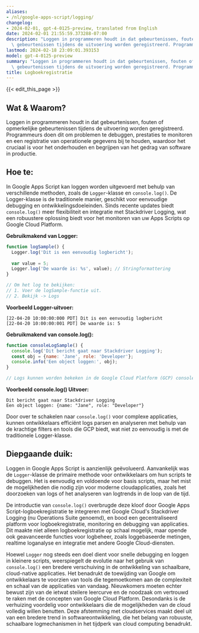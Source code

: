 ```yaml
---
aliases:
- /nl/google-apps-script/logging/
changelog:
- 2024-02-01, gpt-4-0125-preview, translated from English
date: 2024-02-01 21:55:59.373288-07:00
description: "Loggen in programmeren houdt in dat gebeurtenissen, fouten of opmerkelijke\
  \ gebeurtenissen tijdens de uitvoering worden geregistreerd. Programmeurs doen\u2026"
lastmod: 2024-02-18 23:09:01.393153
model: gpt-4-0125-preview
summary: "Loggen in programmeren houdt in dat gebeurtenissen, fouten of opmerkelijke\
  \ gebeurtenissen tijdens de uitvoering worden geregistreerd. Programmeurs doen\u2026"
title: Logboekregistratie
---
```


{{< edit_this_page >}}

## Wat & Waarom?

Loggen in programmeren houdt in dat gebeurtenissen, fouten of opmerkelijke gebeurtenissen tijdens de uitvoering worden geregistreerd. Programmeurs doen dit om problemen te debuggen, prestaties te monitoren en een registratie van operationele gegevens bij te houden, waardoor het cruciaal is voor het onderhouden en begrijpen van het gedrag van software in productie.

## Hoe te:

In Google Apps Script kan loggen worden uitgevoerd met behulp van verschillende methoden, zoals de `Logger`-klasse en `console.log()`. De Logger-klasse is de traditionele manier, geschikt voor eenvoudige debugging en ontwikkelingsdoeleinden. Sinds recente updates biedt `console.log()` meer flexibiliteit en integratie met Stackdriver Logging, wat een robuustere oplossing biedt voor het monitoren van uw Apps Scripts op Google Cloud Platform.

**Gebruikmakend van Logger:**

```javascript
function logSample() {
  Logger.log('Dit is een eenvoudig logbericht');
  
  var value = 5;
  Logger.log('De waarde is: %s', value); // Stringformattering
}

// Om het log te bekijken:
// 1. Voer de logSample-functie uit.
// 2. Bekijk -> Logs
```

**Voorbeeld Logger-uitvoer:**

```
[22-04-20 10:00:00:000 PDT] Dit is een eenvoudig logbericht
[22-04-20 10:00:00:001 PDT] De waarde is: 5
```

**Gebruikmakend van console.log():**

```javascript
function consoleLogSample() {
  console.log('Dit bericht gaat naar Stackdriver Logging');
  const obj = {name: 'Jane', role: 'Developer'};
  console.info('Een object loggen:', obj);
}

// Logs kunnen worden bekeken in de Google Cloud Platform (GCP) console onder Stackdriver Logging
```

**Voorbeeld console.log() Uitvoer:**

```
Dit bericht gaat naar Stackdriver Logging
Een object loggen: {name: "Jane", role: "Developer"}
```

Door over te schakelen naar `console.log()` voor complexe applicaties, kunnen ontwikkelaars efficiënt logs parsen en analyseren met behulp van de krachtige filters en tools die GCP biedt, wat niet zo eenvoudig is met de traditionele Logger-klasse.

## Diepgaande duik:

Loggen in Google Apps Script is aanzienlijk geëvolueerd. Aanvankelijk was de `Logger`-klasse de primaire methode voor ontwikkelaars om hun scripts te debuggen. Het is eenvoudig en voldoende voor basis scripts, maar het mist de mogelijkheden die nodig zijn voor moderne cloudapplicaties, zoals het doorzoeken van logs of het analyseren van logtrends in de loop van de tijd.

De introductie van `console.log()` overbrugde deze kloof door Google Apps Script-logboekregistratie te integreren met Google Cloud's Stackdriver Logging (nu Operations Suite genoemd), en bood een gecentraliseerd platform voor logboekregistratie, monitoring en debugging van applicaties. Dit maakte niet alleen logboekregistratie op schaal mogelijk, maar opende ook geavanceerde functies voor logbeheer, zoals loggebaseerde metingen, realtime loganalyse en integratie met andere Google Cloud-diensten.

Hoewel `Logger` nog steeds een doel dient voor snelle debugging en loggen in kleinere scripts, weerspiegelt de evolutie naar het gebruik van `console.log()` een bredere verschuiving in de ontwikkeling van schaalbare, cloud-native applicaties. Het benadrukt de toewijding van Google om ontwikkelaars te voorzien van tools die tegemoetkomen aan de complexiteit en schaal van de applicaties van vandaag. Nieuwkomers moeten echter bewust zijn van de ietwat steilere leercurve en de noodzaak om vertrouwd te raken met de concepten van Google Cloud Platform. Desondanks is de verhuizing voordelig voor ontwikkelaars die de mogelijkheden van de cloud volledig willen benutten. Deze afstemming met cloudservices maakt deel uit van een bredere trend in softwareontwikkeling, die het belang van robuuste, schaalbare logmechanismen in het tijdperk van cloud computing benadrukt.
